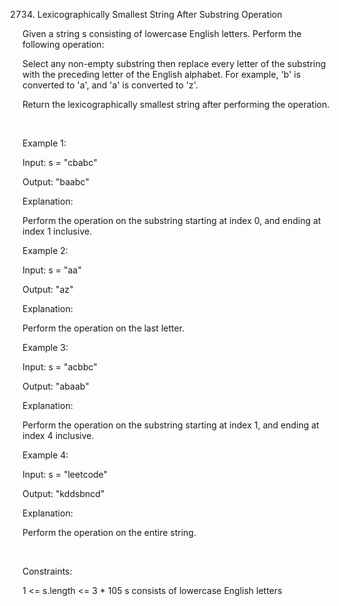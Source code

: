 2734. Lexicographically Smallest String After Substring Operation

Given a string s consisting of lowercase English letters. Perform the following operation:

Select any non-empty 
substring
 then replace every letter of the substring with the preceding letter of the English alphabet. For example, 'b' is converted to 'a', and 'a' is converted to 'z'.

Return the 
lexicographically smallest
 string after performing the operation.

 

Example 1:

Input: s = "cbabc"

Output: "baabc"

Explanation:

Perform the operation on the substring starting at index 0, and ending at index 1 inclusive.

Example 2:

Input: s = "aa"

Output: "az"

Explanation:

Perform the operation on the last letter.

Example 3:

Input: s = "acbbc"

Output: "abaab"

Explanation:

Perform the operation on the substring starting at index 1, and ending at index 4 inclusive.

Example 4:

Input: s = "leetcode"

Output: "kddsbncd"

Explanation:

Perform the operation on the entire string.

 

Constraints:

1 <= s.length <= 3 * 105
s consists of lowercase English letters